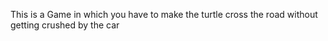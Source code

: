 This is a Game in which you have to make the turtle cross the road without getting crushed by the car
